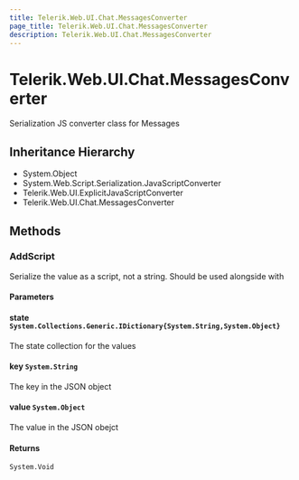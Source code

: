 ```yaml
---
title: Telerik.Web.UI.Chat.MessagesConverter
page_title: Telerik.Web.UI.Chat.MessagesConverter
description: Telerik.Web.UI.Chat.MessagesConverter
---
```


# Telerik.Web.UI.Chat.MessagesConverter

Serialization JS converter class for Messages

## Inheritance Hierarchy

* System.Object
* System.Web.Script.Serialization.JavaScriptConverter
* Telerik.Web.UI.ExplicitJavaScriptConverter
* Telerik.Web.UI.Chat.MessagesConverter

## Methods

###  AddScript

Serialize the value as a script, not a string. Should be used alongside with

#### Parameters

#### state `System.Collections.Generic.IDictionary{System.String,System.Object}`

The state collection for the values

#### key `System.String`

The key in the JSON object

#### value `System.Object`

The value in the JSON obejct

#### Returns

`System.Void` 

